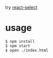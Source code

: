 try [react-select](https://github.com/JedWatson/react-select)

# usage
```
$ npm install
$ npm start
$ open ./index.html
```
